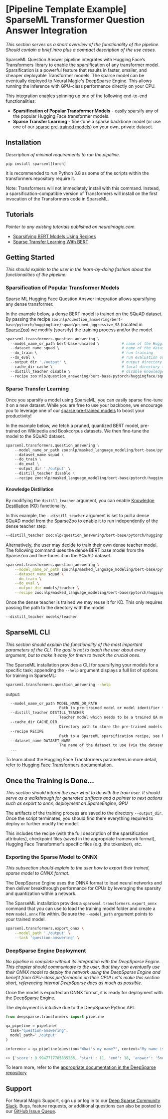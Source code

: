 # [Pipeline Template Example] SparseML Transformer Question Answer Integration

*This section serves as a short overview of the functionality of the pipeline. Should contain a brief intro plus a compact description of the use cases.*

SparseML Question Answer pipeline integrates with Hugging Face’s Transformers library to enable the sparsification of any transformer model.
Sparsification is a powerful feature that results in faster, smaller, and cheaper deployable Transformer models. 
The sparse model can be eventually deployed to Neural Magic's DeepSparse Engine. This allows running the inference with GPU-class performance directly on your CPU.

This integration enables spinning up one of the following end-to-end functionalities:
- **Sparsification of Popular Transformer Models** - easily sparsify any of the popular Hugging Face transformer models. 
- **Sparse Transfer Learning** - fine-tune a sparse backbone model (or use one of our [sparse pre-trained models](https://sparsezoo.neuralmagic.com/?page=1&domain=nlp&sub_domain=question_answering)) on your own, private dataset.

## Installation
*Description of minimal requirements to run the pipeline.*

```pip install sparseml[torch]```

It is recommended to run Python 3.8 as some of the scripts within the transformers repository require it.

Note: Transformers will not immediately install with this command. Instead, a sparsification-compatible version of Transformers will install on the first invocation of the Transformers code in SparseML.

## Tutorials
*Pointer to any existing tutorials published on neuralmagic.com.*
- [Sparsifying BERT Models Using Recipes](https://github.com/neuralmagic/sparseml/blob/main/integrations/huggingface-transformers/tutorials/sparsifying_bert_using_recipes.md)
- [Sparse Transfer Learning With BERT](https://github.com/neuralmagic/sparseml/blob/main/integrations/huggingface-transformers/tutorials/bert_sparse_transfer_learning.md)

## Getting Started

*This should explain to the user in the learn-by-doing fashion about the functionalities of the pipeline.*

### Sparsification of Popular Transformer Models

Sparse ML Hugging Face Question Answer integration allows sparsifying any dense transformer.

In the example below, a dense BERT model is trained on the SQuAD dataset. By passing the recipe `zoo:nlp/question_answering/bert-base/pytorch/huggingface/squad/pruned-aggressive_98` (located in [SparseZoo](https://sparsezoo.neuralmagic.com/models/nlp%2Fquestion_answering%2Fbert-base%2Fpytorch%2Fhuggingface%2Fsquad%2Fpruned-aggressive_98)) we modify (sparsify) the training process and/or the model.

```python
sparseml.transformers.question_answering \
  --model_name_or_path bert-base-uncased \          # name of the Hugging Face dense model
  --dataset_name squad \                            # name of the dataset we want to sparse train on
  --do_train \                                      # run training
  --do_eval \                                       # run evaluation on validation set 
  --output_dir './output' \                         # output directory of the saved model
  --cache_dir cache \                               # local directory to store the downloaded hugging face model."   
  --distill_teacher disable \                       # disable knowledge destillation
  --recipe zoo:nlp/question_answering/bert-base/pytorch/huggingface/squad/pruned-aggressive_98          
```

### Sparse Transfer Learning

Once you sparsify a model using SparseML, you can easily sparse fine-tune it on a new dataset.
While you are free to use your backbone, we encourage you to leverage one of our [sparse pre-trained models](https://sparsezoo.neuralmagic.com) to boost your productivity!

In the example below, we fetch a pruned, quantized BERT model, pre-trained on Wikipedia and Bookcorpus datasets. We then fine-tune the model to the SQuAD dataset. 
```python
sparseml.transformers.question_answering \
    --model_name_or_path zoo:nlp/masked_language_modeling/bert-base/pytorch/huggingface/wikipedia_bookcorpus/12layer_pruned80_quant-none-vnni \
    --dataset_name squad \
    --do_train \
    --do_eval \
    --output_dir './output' \ 
    --distill_teacher disable \
    --recipe zoo:nlp/masked_language_modeling/bert-base/pytorch/huggingface/wikipedia_bookcorpus/12layer_pruned80_quant-none-vnni?recipe_type=transfer-question_answering \
```

#### Knowledge Distillation
By modifying the `distill_teacher` argument, you can enable [Knowledge Destillation](https://neptune.ai/blog/knowledge-distillation) (KD) functionality.

In this example, the `--distill_teacher` argument is set to pull a dense SQuAD model from the SparseZoo to enable it to run independently of the dense teacher step:

```bash
--distill_teacher zoo:nlp/question_answering/bert-base/pytorch/huggingface/squad/base-none
```

Alternatively, the user may decide to train their own dense teacher model. The following command uses the dense BERT base model from the SparseZoo and fine-tunes it on the SQuAD dataset.
```bash
sparseml.transformers.question_answering \
    --model_name_or_path zoo:nlp/masked_language_modeling/bert-base/pytorch/huggingface/wikipedia_bookcorpus/base-none \
    --dataset_name squad \
    --do_train \
    --do_eval \
    --output_dir models/teacher \
    --recipe zoo:nlp/masked_language_modeling/bert-base/pytorch/huggingface/wikipedia_bookcorpus/base-none?recipe_type=transfer-question_answering 
```

Once the dense teacher is trained we may reuse it for KD. This only requires passing the path to the directory with the model:

```bash
--distill_teacher models/teacher
```

## SparseML CLI
*This section should explain the functionality of the most important parameters of the CLI. The goal is not to teach the user about every argument, but to make it easy for them to tweak the crucial ones.*

The SparseML installation provides a CLI for sparsifying your models for a specific task; appending the `--help` argument displays a full list of options for training in SparseML:
```bash
sparseml.transformers.question_answering --help
```
output:
```bash
  --model_name_or_path MODEL_NAME_OR_PATH
                        Path to pre-trained model or model identifier from huggingface.co/models
  --distill_teacher DISTILL_TEACHER
                        Teacher model which needs to be a trained QA model
  --cache_dir CACHE_DIR 
                        Directory path to store the pre-trained models downloaded from huggingface.co
  --recipe RECIPE       
                        Path to a SparseML sparsification recipe, see https://github.com/neuralmagic/sparseml for more information
  --dataset_name DATASET_NAME
                        The name of the dataset to use (via the datasets library).
  ...
```

To learn about the Hugging Face Transformers parameters in more detail, refer to [Hugging Face Transformers documentation](https://huggingface.co/docs/transformers/main_classes/trainer#transformers.TrainingArguments).

## Once the Training is Done...

*This section should inform the user what to do with the train user. It should serve as a walkthrough for generated artifacts and a pointer to next actions such as export to onnx, deployment on SparseEngine, GPU*

The artifacts of the training process are saved to the directory `--output_dir`. Once the script terminates, you should find there everything required to deploy or further modify the model. 

This includes the recipe (with the full description of the sparsification attributes), checkpoint files (saved in the appropriate framework format), Hugging Face Transformer's specific files (e.g. the tokenizer), etc.

### Exporting the Sparse Model to ONNX

*This subsection should explain to the user how to export their trained, sparse model to ONNX format.*

The DeepSparse Engine uses the ONNX format to load neural networks and then deliver breakthrough performance for CPUs by leveraging the sparsity and quantization within a network.

The SparseML installation provides a `sparseml.transformers.export_onnx` command that you can use to load the training model folder and create a new `model.onnx` file within. Be sure the `--model_path` argument points to your trained model. 
```bash
sparseml.transformers.export_onnx \
    --model_path './output' \
    --task 'question-answering' \
```

### DeepSparse Engine Deployment

*No pipeline is complete without its integration with the DeepSparse Engine. This chapter should communicate to the user,
that they can eventually use their ONNX model to deploy the network using the DeepSparse Engine and benefit from GPU-class performance
on their CPU! Let's make this section short, referencing internal DeepSparse docs as much as possible.* 

Once the model is exported an ONNX format, it is ready for deployment with the DeepSparse Engine. 

The deployment is intuitive due to the DeepSparse Python API.

```python
from deepsparse.transformers import pipeline

qa_pipeline = pipeline(
  task="question-answering", 
  model_path='./output'
)

inference = qa_pipeline(question="What's my name?", context="My name is Snorlax")

>> {'score': 0.9947717785835266, 'start': 11, 'end': 18, 'answer': 'Snorlax'}
```


To learn more, refer to the [appropriate documentation in the DeepSparse repository](https://github.com/neuralmagic/deepsparse/tree/main/examples/huggingface-transformers)

## Support

For Neural Magic Support, sign up or log in to our [Deep Sparse Community Slack](https://join.slack.com/t/discuss-neuralmagic/shared_invite/zt-q1a1cnvo-YBoICSIw3L1dmQpjBeDurQ). Bugs, feature requests, or additional questions can also be posted to our [GitHub Issue Queue](https://github.com/neuralmagic/sparseml/issues).
